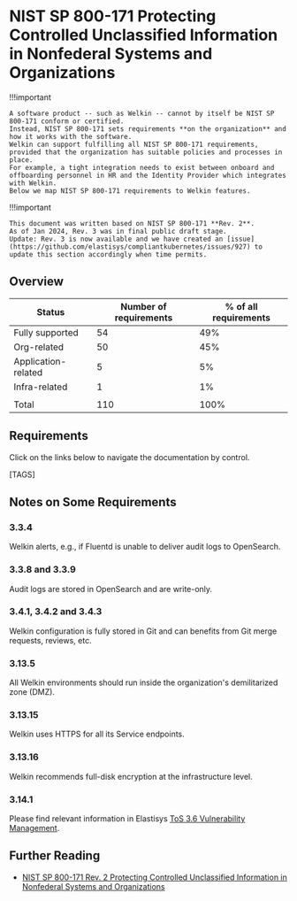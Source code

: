 # NIST SP 800-171 Protecting Controlled Unclassified Information in Nonfederal Systems and Organizations

!!!important

    A software product -- such as Welkin -- cannot by itself be NIST SP 800-171 conform or certified.
    Instead, NIST SP 800-171 sets requirements **on the organization** and how it works with the software.
    Welkin can support fulfilling all NIST SP 800-171 requirements, provided that the organization has suitable policies and processes in place.
    For example, a tight integration needs to exist between onboard and offboarding personnel in HR and the Identity Provider which integrates with Welkin.
    Below we map NIST SP 800-171 requirements to Welkin features.

!!!important

    This document was written based on NIST SP 800-171 **Rev. 2**.
    As of Jan 2024, Rev. 3 was in final public draft stage.
    Update: Rev. 3 is now available and we have created an [issue](https://github.com/elastisys/compliantkubernetes/issues/927) to update this section accordingly when time permits.

## Overview

| Status              | Number of requirements | % of all requirements |
| ------------------- | ---------------------- | --------------------- |
| Fully supported     | 54                     | 49%                   |
| Org-related         | 50                     | 45%                   |
| Application-related | 5                      | 5%                    |
| Infra-related       | 1                      | 1%                    |
|                     |                        |                       |
| Total               | 110                    | 100%                  |

## Requirements

Click on the links below to navigate the documentation by control.

[TAGS]

## Notes on Some Requirements

### 3.3.4

Welkin alerts, e.g., if Fluentd is unable to deliver audit logs to OpenSearch.

### 3.3.8 and 3.3.9

Audit logs are stored in OpenSearch and are write-only.

### 3.4.1, 3.4.2 and 3.4.3

Welkin configuration is fully stored in Git and can benefits from Git merge requests, reviews, etc.

### 3.13.5

All Welkin environments should run inside the organization's demilitarized zone (DMZ).

### 3.13.15

Welkin uses HTTPS for all its Service endpoints.

### 3.13.16

Welkin recommends full-disk encryption at the infrastructure level.

### 3.14.1

Please find relevant information in Elastisys [ToS 3.6 Vulnerability Management](https://elastisys.com/legal/terms-of-service/#36-vulnerability-management).

## Further Reading

- [NIST SP 800-171 Rev. 2 Protecting Controlled Unclassified Information in Nonfederal Systems and Organizations](https://doi.org/10.6028/NIST.SP.800-171r2)
